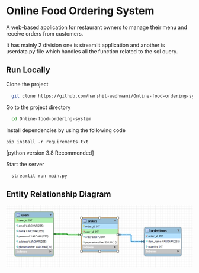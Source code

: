 
# Online Food Ordering System 

A web-based application for restaurant owners to manage their menu and receive orders from customers.

It has mainly 2 division one is streamlit application and another is userdata.py file which handles all the function related to the sql query.
   
   
## Run Locally

Clone the project

```bash
  git clone https://github.com/harshit-wadhwani/Online-food-ordering-system.git
```

Go to the project directory

```bash
  cd Online-food-ordering-system
```
Install dependencies by using the following code 

```
pip install -r requirements.txt
```
[python version 3.8 Recommended]

Start the server

```bash
  streamlit run main.py
```


## Entity Relationship Diagram
![App Screenshot](images/er.jpg)
